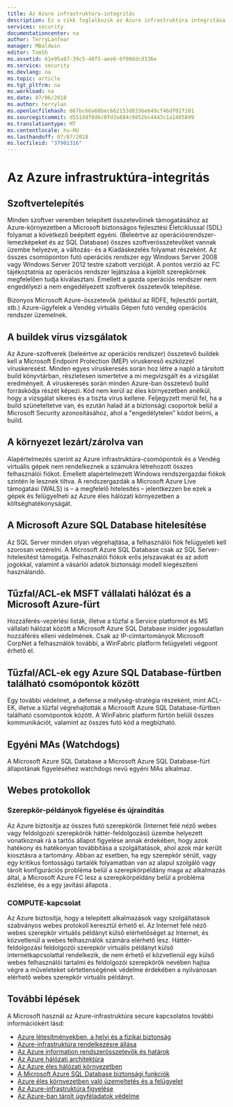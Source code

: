 ```yaml
---
title: Az Azure infrastruktúra-integritás
description: Ez a cikk foglalkozik az Azure infrastruktúra integritása.
services: security
documentationcenter: na
author: TerryLanfear
manager: MBaldwin
editor: TomSh
ms.assetid: 61e95a87-39c5-48f5-aee6-6f90ddcd336e
ms.service: security
ms.devlang: na
ms.topic: article
ms.tgt_pltfrm: na
ms.workload: na
ms.date: 07/06/2018
ms.author: terrylan
ms.openlocfilehash: 867bc66a68bec662153d8336e649cf46df02f101
ms.sourcegitcommit: d551ddf8d6c0fd3a884c9852bc4443c1a1485899
ms.translationtype: MT
ms.contentlocale: hu-HU
ms.lasthandoff: 07/07/2018
ms.locfileid: "37901316"
---
```

# <a name="azure-infrastructure-integrity"></a>Az Azure infrastruktúra-integritás

## <a name="software-installation"></a>Szoftvertelepítés
Minden szoftver veremben telepített összetevőinek támogatásához az Azure-környezetben a Microsoft biztonságos fejlesztési Életciklussal (SDL) folyamat a következő beépített egyéni. (Beleértve az operációsrendszer-lemezképeket és az SQL Database) összes szoftverösszetevőket vannak üzembe helyezve, a változás- és a Kiadáskezelés folyamat részeként. Az összes csomóponton futó operációs rendszer egy Windows Server 2008 vagy Windows Server 2012 testre szabott verzióját. A pontos verzió az FC tájékoztatnia az operációs rendszer lejátszása a kijelölt szerepkörnek megfelelően tudja kiválasztani. Emellett a gazda operációs rendszer nem engedélyezi a nem engedélyezett szoftverek összetevők telepítése.

Bizonyos Microsoft Azure-összetevők (például az RDFE, fejlesztői portált, stb.) Azure-ügyfelek a Vendég virtuális Gépen futó vendég operációs rendszer üzemelnek.

## <a name="virus-scans-on-builds"></a>A buildek vírus vizsgálatok
Az Azure-szoftverek (beleértve az operációs rendszer) összetevő buildek kell a Microsoft Endpoint Protection (MEP) víruskereső eszközzel víruskeresést. Minden egyes víruskeresés során hoz létre a napló a társított build könyvtárban, részletesen ismertetve a mi megvizsgált és a vizsgálat eredményeit. A víruskeresés során minden Azure-ban összetevő build forráskódja részét képezi. Kód nem kerül az éles környezetben anélkül, hogy a vizsgálat sikeres és a tiszta vírus kellene. Feljegyzett merül fel, ha a build szüneteltetve van, és ezután halad át a biztonsági csoportok belül a Microsoft Security azonosításához, ahol a "engedélytelen" kódot beírni, a build.

## <a name="closedlocked-environment"></a>A környezet lezárt/zárolva van
Alapértelmezés szerint az Azure infrastruktúra-csomópontok és a Vendég virtuális gépek nem rendelkeznek a számukra létrehozott összes felhasználói fiókot. Emellett alapértelmezett Windows rendszergazdai fiókok szintén le lesznek tiltva. A rendszergazdák a Microsoft Azure Live támogatási (WALS) is – a megfelelő hitelesítés – jelentkezzen be ezek a gépek és felügyelheti az Azure éles hálózati környezetben a költséghatékonyságát.

## <a name="microsoft-azure-sql-database-authentication"></a>A Microsoft Azure SQL Database hitelesítése
Az SQL Server minden olyan végrehajtása, a felhasználói fiók felügyeleti kell szorosan vezérelni. A Microsoft Azure SQL Database csak az SQL Server-hitelesítést támogatja. Felhasználói fiókok erős jelszavakat és az adott jogokkal, valamint a vásárlói adatok biztonsági modell kiegészíteni használandó.

## <a name="firewallacls-between-msft-corpnet-and-microsoft-azure-cluster"></a>Tűzfal/ACL-ek MSFT vállalati hálózat és a Microsoft Azure-fürt
Hozzáférés-vezérlési listák, illetve a tűzfal a Service platformot és MS vállalati hálózat között a Microsoft Azure SQL Database insider jogosulatlan hozzáférés elleni védelmének. Csak az IP-címtartományok Microsoft CorpNet a felhasználók további, a WinFabric platform felügyeleti végpont érhető el.

## <a name="firewallacls-between-nodes-in-an-azure-sql-db-cluster"></a>Tűzfal/ACL-ek egy Azure SQL Database-fürtben található csomópontok között
Egy további védelmet, a defense a mélység-stratégia részeként, mint ACL-EK, illetve a tűzfal végrehajtották a Microsoft Azure SQL Database-fürtben található csomópontok között. A WinFabric platform fürtön belüli összes kommunikációt, valamint az összes futó kód a megbízható.

## <a name="custom-mas-watchdogs"></a>Egyéni MAs (Watchdogs)
A Microsoft Azure SQL Database a Microsoft Azure SQL Database-fürt állapotának figyeléséhez watchdogs nevű egyéni MAs alkalmaz.

## <a name="web-protocols"></a>Webes protokollok

### <a name="role-instance-monitoring-and-restart"></a>Szerepkör-példányok figyelése és újraindítás
Az Azure biztosítja az összes futó szerepkörök (Internet felé néző webes vagy feldolgozói szerepkörök háttér-feldolgozási) üzembe helyezett vonatkoznak rá a tartós állapot figyelése annak érdekében, hogy azok hatékony és hatékonyan továbbítása a szolgáltatások, ahol azok már került kiosztásra a tartomány. Abban az esetben, ha egy szerepkör sérült, vagy egy kritikus fontosságú tartalék folyamatban van az alapul szolgáló vagy tárolt konfigurációs probléma belül a szerepkörpéldány maga az alkalmazás által, a Microsoft Azure FC lesz a szerepkörpéldány belül a probléma észlelése, és a egy javítási állapota .

### <a name="compute-connectivity"></a>COMPUTE-kapcsolat
Az Azure biztosítja, hogy a telepített alkalmazások vagy szolgáltatások szabványos webes protokoll keresztül érhető el. Az Internet felé néző webes szerepkör virtuális példányt külső elérhetőséget az Internet, és közvetlenül a webes felhasználók számára elérhető lesz. Háttér-feldolgozási feldolgozói szerepkör virtuális példányt külső internetkapcsolattal rendelkezik, de nem érhető el közvetlenül egy külső webes felhasználói tartalmi és feldolgozói szerepkörök nevében hajtsa végre a műveleteket sértetlenségének védelme érdekében a nyilvánosan elérhető webes szerepkör virtuális példányt.

## <a name="next-steps"></a>További lépések
A Microsoft használ az Azure-infrastruktúra secure kapcsolatos további információkért lásd:

- [Azure létesítményekben, a helyi és a fizikai biztonság](azure-physical-security.md)
- [Azure-infrastruktúra rendelkezésre állása](azure-infrastructure-availability.md)
- [Az Azure information rendszerösszetevők és határok](azure-infrastructure-components.md)
- [Az Azure hálózati architektúra](azure-infrastructure-network.md)
- [Az Azure éles hálózati környezetben](azure-production-network.md)
- [A Microsoft Azure SQL Database biztonsági funkciók](azure-infrastructure-sql.md)
- [Azure éles környezetben való üzemeltetés és a felügyelet](azure-infrastructure-operations.md)
- [Az Azure-infrastruktúra figyelése](azure-infrastructure-monitoring.md)
- [Az Azure-ban tárolt ügyféladatok védelme](azure-protection-of-customer-data.md)
